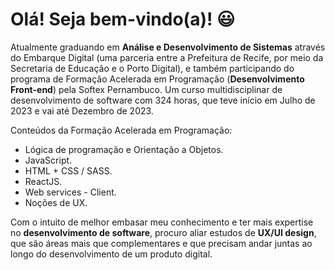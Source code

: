 # Olá! Seja bem-vindo(a)! 😃 

Atualmente graduando em **Análise e Desenvolvimento de Sistemas** através do Embarque Digital (uma parceria entre a Prefeitura de Recife, por meio da Secretaria de Educação e o Porto Digital), e também participando do programa de Formação Acelerada em Programação (**Desenvolvimento Front-end**) pela Softex Pernambuco. Um curso multidisciplinar de desenvolvimento de software com 324 horas, que teve início em Julho de 2023 e vai até Dezembro de 2023.

Conteúdos da Formação Acelerada em Programação:
- Lógica de programação e Orientação a Objetos.
- JavaScript.
- HTML + CSS / SASS.
- ReactJS.
- Web services - Client.
- Noções de UX.

Com o intuito de melhor embasar meu conhecimento e ter mais expertise no **desenvolvimento de software**, procuro aliar estudos de **UX/UI design**, que são áreas mais que complementares e que precisam andar juntas ao longo do desenvolvimento de um produto digital.
